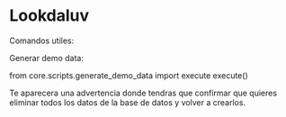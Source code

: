 # Lookdaluv

Comandos utiles:

Generar demo data:

from core.scripts.generate_demo_data import execute
execute()

Te aparecera una advertencia donde tendras que confirmar que quieres eliminar todos los datos de la base de datos y volver a crearlos.
